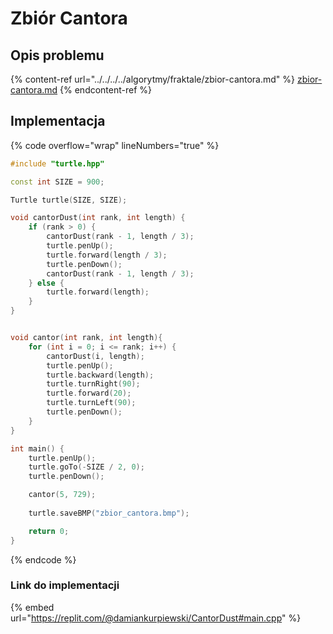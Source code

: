 # Zbiór Cantora

## Opis problemu

{% content-ref url="../../../../algorytmy/fraktale/zbior-cantora.md" %}
[zbior-cantora.md](../../../../algorytmy/fraktale/zbior-cantora.md)
{% endcontent-ref %}

## Implementacja

{% code overflow="wrap" lineNumbers="true" %}
```cpp
#include "turtle.hpp"

const int SIZE = 900;

Turtle turtle(SIZE, SIZE);

void cantorDust(int rank, int length) {
    if (rank > 0) {
        cantorDust(rank - 1, length / 3);
        turtle.penUp();
        turtle.forward(length / 3);
        turtle.penDown();
        cantorDust(rank - 1, length / 3);
    } else {
        turtle.forward(length);
    }
}


void cantor(int rank, int length){
    for (int i = 0; i <= rank; i++) {
        cantorDust(i, length);
        turtle.penUp();
        turtle.backward(length);
        turtle.turnRight(90);
        turtle.forward(20);
        turtle.turnLeft(90);
        turtle.penDown();
    }
}

int main() {
    turtle.penUp();
    turtle.goTo(-SIZE / 2, 0);
    turtle.penDown();

    cantor(5, 729);
    
    turtle.saveBMP("zbior_cantora.bmp");

    return 0;
} 
```
{% endcode %}

### Link do implementacji

{% embed url="https://replit.com/@damiankurpiewski/CantorDust#main.cpp" %}
